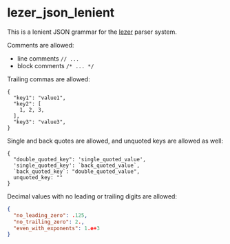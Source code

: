 # lezer_json_lenient

This is a lenient JSON grammar for the [lezer](https://lezer.codemirror.net/) parser system.

Comments are allowed:
- line comments `// ...`
- block comments `/* ... */`

Trailing commas are allowed:

```json5
{
  "key1": "value1",
  "key2": [
    1, 2, 3,
  ],
  "key3": "value3",
}
```

Single and back quotes are allowed, and unquoted keys are allowed as well:

```json5
{
  "double_quoted_key": 'single_quoted_value',
  'single_quoted_key': `back_quoted_value`,
  `back_quoted_key`: "double_quoted_value",
  unquoted_key: ""
}
```

Decimal values with no leading or trailing digits are allowed:
```json
{
  "no_leading_zero": .125,
  "no_trailing_zero": 2.,
  "even_with_exponents": 1.e+3
}
```
